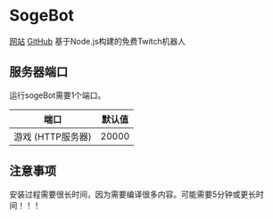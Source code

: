 # SogeBot

[网站](https://sogebot.xyz)
[GitHub](https://github.com/sogebot/sogeBot)
基于Node.js构建的免费Twitch机器人

## 服务器端口

运行sogeBot需要1个端口。

| 端口                | 默认值 |
|---------------------|---------|
| 游戏 (HTTP服务器)   | 20000   |

## 注意事项

安装过程需要很长时间，因为需要编译很多内容。可能需要5分钟或更长时间！！！ 